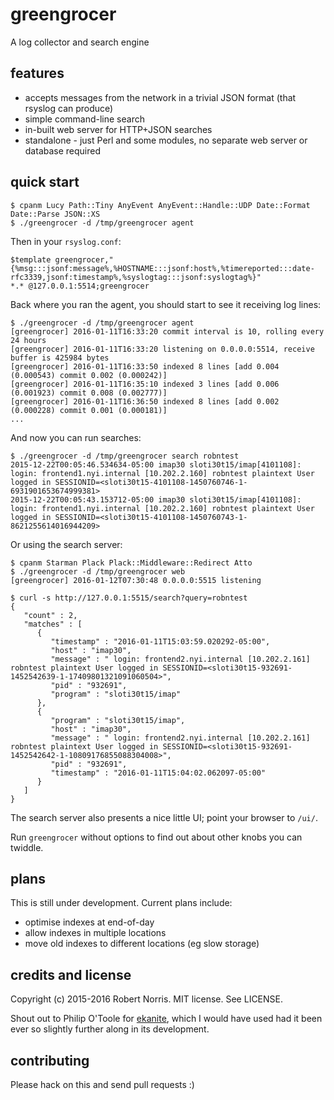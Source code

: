 # greengrocer

A log collector and search engine

## features

- accepts messages from the network in a trivial JSON format (that rsyslog can produce)
- simple command-line search
- in-built web server for HTTP+JSON searches
- standalone - just Perl and some modules, no separate web server or database required

## quick start

```
$ cpanm Lucy Path::Tiny AnyEvent AnyEvent::Handle::UDP Date::Format Date::Parse JSON::XS
$ ./greengrocer -d /tmp/greengrocer agent
```

Then in your `rsyslog.conf`:

```
$template greengrocer,"{%msg:::jsonf:message%,%HOSTNAME:::jsonf:host%,%timereported:::date-rfc3339,jsonf:timestamp%,%syslogtag:::jsonf:syslogtag%}"
*.* @127.0.0.1:5514;greengrocer
```

Back where you ran the agent, you should start to see it receiving log lines:

```
$ ./greengrocer -d /tmp/greengrocer agent
[greengrocer] 2016-01-11T16:33:20 commit interval is 10, rolling every 24 hours
[greengrocer] 2016-01-11T16:33:20 listening on 0.0.0.0:5514, receive buffer is 425984 bytes
[greengrocer] 2016-01-11T16:33:50 indexed 8 lines [add 0.004 (0.000543) commit 0.002 (0.000242)]
[greengrocer] 2016-01-11T16:35:10 indexed 3 lines [add 0.006 (0.001923) commit 0.008 (0.002777)]
[greengrocer] 2016-01-11T16:36:50 indexed 8 lines [add 0.002 (0.000228) commit 0.001 (0.000181)]
...
```

And now you can run searches:

```
$ ./greengrocer -d /tmp/greengrocer search robntest
2015-12-22T00:05:46.534634-05:00 imap30 sloti30t15/imap[4101108]: login: frontend1.nyi.internal [10.202.2.160] robntest plaintext User logged in SESSIONID=<sloti30t15-4101108-1450760746-1-6931901653674999381>
2015-12-22T00:05:43.153712-05:00 imap30 sloti30t15/imap[4101108]: login: frontend1.nyi.internal [10.202.2.160] robntest plaintext User logged in SESSIONID=<sloti30t15-4101108-1450760743-1-8621255614016944209>
```

Or using the search server:

```
$ cpanm Starman Plack Plack::Middleware::Redirect Atto
$ ./greengrocer -d /tmp/greengrocer web
[greengrocer] 2016-01-12T07:30:48 0.0.0.0:5515 listening
```

```
$ curl -s http://127.0.0.1:5515/search?query=robntest
{
   "count" : 2,
   "matches" : [
      {
         "timestamp" : "2016-01-11T15:03:59.020292-05:00",
         "host" : "imap30",
         "message" : " login: frontend2.nyi.internal [10.202.2.161] robntest plaintext User logged in SESSIONID=<sloti30t15-932691-1452542639-1-17409801321091060504>",
         "pid" : "932691",
         "program" : "sloti30t15/imap"
      },
      {
         "program" : "sloti30t15/imap",
         "host" : "imap30",
         "message" : " login: frontend2.nyi.internal [10.202.2.161] robntest plaintext User logged in SESSIONID=<sloti30t15-932691-1452542642-1-10809176855088304008>",
         "pid" : "932691",
         "timestamp" : "2016-01-11T15:04:02.062097-05:00"
      }
   ]
}
```

The search server also presents a nice little UI; point your browser to `/ui/`.

Run `greengrocer` without options to find out about other knobs you can twiddle.

## plans

This is still under development. Current plans include:

- optimise indexes at end-of-day
- allow indexes in multiple locations
- move old indexes to different locations (eg slow storage)

## credits and license

Copyright (c) 2015-2016 Robert Norris. MIT license. See LICENSE.

Shout out to Philip O'Toole for [ekanite](https://github.com/ekanite/ekanite), which I would have used had it been ever so slightly further along in its development.

## contributing

Please hack on this and send pull requests :)

